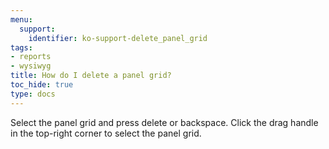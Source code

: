 ```yaml
---
menu:
  support:
    identifier: ko-support-delete_panel_grid
tags:
- reports
- wysiwyg
title: How do I delete a panel grid?
toc_hide: true
type: docs
---
```


Select the panel grid and press delete or backspace. Click the drag handle in the top-right corner to select the panel grid.